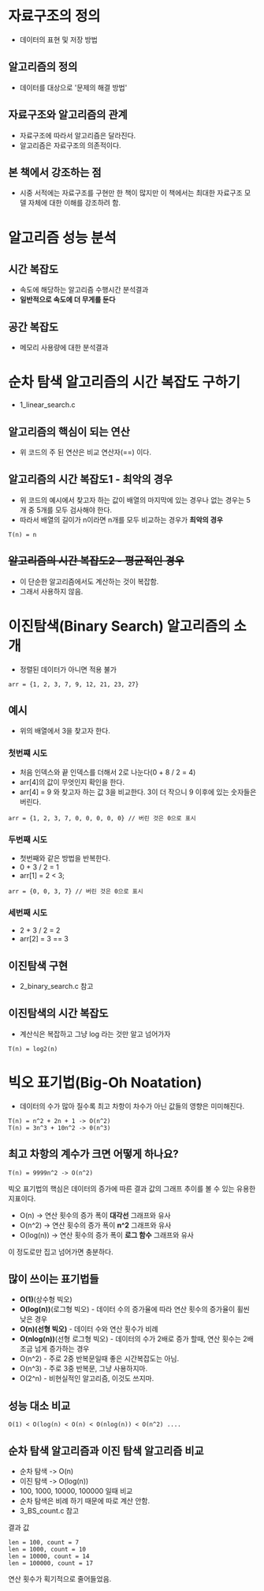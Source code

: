 # 자료구조의 정의
- 데이터의 표현 및 저장 방법

## 알고리즘의 정의
- 데이터를 대상으로 '문제의 해결 방법'

## 자료구조와 알고리즘의 관계
- 자료구조에 따라서 알고리즘은 달라진다.
- 알고리즘은 자료구조의 의존적이다.

## 본 책에서 강조하는 점
- 시중 서적에는 자료구조를 구현만 한 책이 많지만 이 책에서는 최대한 자료구조 모델 자체에 대한 이해를 강조하려 함.

# 알고리즘 성능 분석
## 시간 복잡도
- 속도에 해당하는 알고리즘 수행시간 분석결과
- **일반적으로 속도에 더 무게를 둔다**
## 공간 복잡도
- 메모리 사용량에 대한 분석결과

# 순차 탐색 알고리즘의 시간 복잡도 구하기
- 1_linear_search.c

## 알고리즘의 핵심이 되는 연산
- 위 코드의 주 된 연산은 비교 연산자(==) 이다.

## 알고리즘의 시간 복잡도1 - 최악의 경우
- 위 코드의 예시에서 찾고자 하는 값이 배열의 마지막에 있는 경우나 없는 경우는 5개 중 5개를 모두 검사해야 한다.
- 따라서 배열의 길이가 n이라면 n개를 모두 비교하는 경우가 **최악의 경우**
~~~
T(n) = n
~~~

## ~~알고리즘의 시간 복잡도2 - 평균적인 경우~~
- 이 단순한 알고리즘에서도 계산하는 것이 복잡함.
- 그래서 사용하지 않음.

# 이진탐색(Binary Search) 알고리즘의 소개
- 정렬된 데이터가 아니면 적용 불가
~~~
arr = {1, 2, 3, 7, 9, 12, 21, 23, 27}
~~~

## 예시
- 위의 배열에서 3을 찾고자 한다.

### 첫번쨰 시도
- 처음 인덱스와 끝 인덱스를 더해서 2로 나눈다(0 + 8 / 2 = 4)
- arr[4]의 값이 무엇인지 확인을 한다.
- arr[4] = 9 와 찾고자 하는 값 3을 비교한다. 3이 더 작으니 9 이후에 있는 숫자들은 버린다.
~~~
arr = {1, 2, 3, 7, 0, 0, 0, 0, 0} // 버린 것은 0으로 표시
~~~

### 두번째 시도
- 첫번째와 같은 방법을 반복한다.
- 0 + 3 / 2 = 1
- arr[1] = 2 < 3;
~~~
arr = {0, 0, 3, 7} // 버린 것은 0으로 표시
~~~

### 세번째 시도
- 2 + 3 / 2 = 2
- arr[2] = 3 == 3

## 이진탐색 구현
- 2_binary_search.c 참고

## 이진탐색의 시간 복잡도
- 계산식은 복잡하고 그냥 log 라는 것만 알고 넘어가자
~~~
T(n) = log2(n)
~~~

# 빅오 표기법(Big-Oh Noatation)
- 데이터의 수가 많아 질수록 최고 차항이 차수가 아닌 값들의 영향은 미미해진다.
~~~
T(n) = n^2 + 2n + 1 -> O(n^2)
T(n) = 3n^3 + 10n^2 -> 0(n^3)
~~~

## 최고 차항의 계수가 크면 어떻게 하나요?
~~~
T(n) = 9999n^2 -> O(n^2)
~~~
빅오 표기법의 핵심은 데이터의 증가에 따른 결과 값의 그래프 추이를 볼 수 있는 유용한 지표이다.
- O(n) -> 연산 횟수의 증가 폭이 **대각선** 그래프와 유사
- O(n^2) -> 연산 횟수의 증가 폭이 **n^2** 그래프와 유사
- O(log(n)) -> 연산 횟수의 증가 폭이 **로그 함수** 그래프와 유사

이 정도로만 집고 넘어가면 충분하다.

## 많이 쓰이는 표기법들
- **O(1)**(상수형 빅오)
- **O(log(n))**(로그형 빅오) - 데이터 수의 증가율에 따라 연산 횟수의 증가율이 휠씬 낮은 경우
- **O(n)(선형 빅오)** - 데이터 수와 연산 횟수가 비례
- **O(nlog(n))**(선형 로그형 빅오) - 데이터의 수가 2배로 증가 할때, 연산 횟수는 2배 조금 넘게 증가하는 경우
- O(n^2) - 주로 2중 반복문일때 좋은 시간복잡도는 아님.
- O(n^3) - 주로 3중 반복문, 그냥 사용하지마.
- O(2^n) - 비현실적인 알고리즘, 이것도 쓰지마.

## 성능 대소 비교
~~~
O(1) < O(log(n) < O(n) < O(nlog(n)) < O(n^2) ....
~~~

## 순차 탐색 알고리즘과 이진 탐색 알고리즘 비교
- 순차 탐색 -> O(n)
- 이진 탐색 -> O(log(n))
- 100, 1000, 10000, 100000 일때 비교
- 순차 탐색은 비례 하기 때문에 따로 계산 안함.
- 3_BS_count.c 참고

결과 값
~~~
len = 100, count = 7
len = 1000, count = 10
len = 10000, count = 14
len = 100000, count = 17
~~~
연산 횟수가 획기적으로 줄어들었음.
